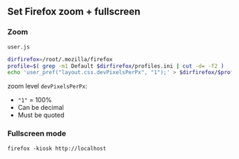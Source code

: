 ## Set Firefox zoom + fullscreen

### Zoom
`user.js`
```sh
dirfirefox=/root/.mozilla/firefox
profile=$( grep -m1 Default $dirfirefox/profiles.ini | cut -d= -f2 )
echo 'user_pref("layout.css.devPixelsPerPx", "1");' > $dirfirefox/$profile/user.js
```
zoom level `devPixelsPerPx`:
- `"1"` = 100%
- Can be decimal
- Must be quoted

### Fullscreen mode
```
firefox -kiosk http://localhost
```
